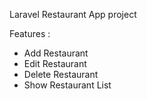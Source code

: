 Laravel Restaurant App project

Features :
- Add Restaurant
- Edit Restaurant
- Delete Restaurant
- Show Restaurant List
